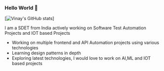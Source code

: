 ### Hello World 👋

[![Vinay's GitHub stats](https://github-readme-stats.vercel.app/api?username=SamuelVinay91)]


I am a SDET from India actively working on Software Test Automation Projects and IOT based Projects

- Working on multiple frontend and API Automation projects using various technologies
- Learning design patterns in depth
- Exploring latest technologies, I would love to work on AI,ML and IOT based projects
<br>

